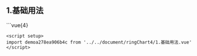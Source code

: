 ## 1.基础用法
<demoa278ea906b4c />
```vue{4}
<template>
    <ring-chart-4 ref="chartRef" v-bind="chartOption"></ring-chart-4>
</template>

<script setup>
import { ref, onMounted } from 'vue';

const chartRef = ref();

const seriesData = [
    { value: 1048, name: '正常' },
    { value: 735, name: '故障' },
    { value: 580, name: '告警' },
    { value: 484, name: '离线' }
];
// 组合配置项
const chartOption = {
    seriesData
};

onMounted(() => chartRef.value.renderChart());
</script>
<style lang="scss" scoped>
.zrx-chart {
    height: 664px;
    background-color: rgb(3, 43, 68);
}
</style>
```
<script setup>
import demoa278ea906b4c from '../../document/ringChart4/1.基础用法.vue'
</script>